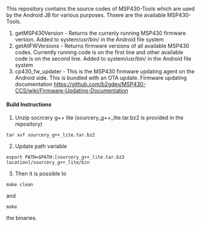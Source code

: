 This repository contains the source codes of MSP430-Tools which are used by the Android JB for various purposes. Thsere are the available MSP430-Tools.

1. getMSP430Version - Returns the currenly running MSP430 firmware version. Added to system/usr/bin/ in the Android file system
2. getAllFWVersions - Returns firmware versions of all available MSP430 codes. Currently running code is on the first line and other available code is on the second line. Added to system/usr/bin/ in the Android file system
3. cp430_fw_updater - This is the MSP430 firmware updating agent on the Android side. This is bundled with an OTA update. Firmware updating documentation https://github.com/b2gdev/MSP430-CCS/wiki/Firmware-Updating-Documentation

#### Build Instructions

1. Unzip socrcery g++ lite (sourcery_g++_lite.tar.bz2 is provided in the repository)
```
tar xvf sourcery_g++_lite.tar.bz2
```

2. Update path variable
```
export PATH=$PATH:[sourcery_g++_lite.tar.bz2 location]/sourcery_g++_lite/bin
```
3. Then it is possible to
```
make clean
```
and
```
make
```
the binaries.
